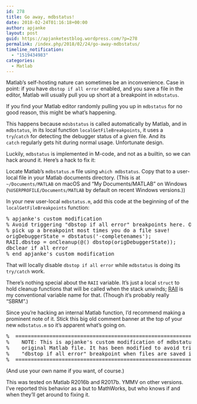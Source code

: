 ```yaml
---
id: 278
title: Go away, mdbstatus!
date: 2018-02-24T01:16:18+00:00
author: apjanke
layout: post
guid: https://apjanketestblog.wordpress.com/?p=278
permalink: /index.php/2018/02/24/go-away-mdbstatus/
timeline_notification:
  - "1519434983"
categories:
  - Matlab
---
```

Matlab&#8217;s self-hosting nature can sometimes be an inconvenience. Case in point: if you have `dbstop if all error` enabled, and you save a file in the editor, Matlab will usually pull you up short at a breakpoint in `mdbstatus`.

If you find your Matlab editor randomly pulling you up in `mdbstatus` for no good reason, this might be what&#8217;s happening.

This happens because `mdsbstatus` is called automatically by Matlab, and in `mdbstatus`, in its local function `localGetFileBreakpoints`, it uses a `try`/`catch` for detecting the debugger status of a given file. And its `catch` regularly gets hit during normal usage. Unfortunate design.

Luckily, `mdbstatus` is implemented in M-code, and not as a builtin, so we can hack around it. Here&#8217;s a hack to fix it:

Locate Matlab&#8217;s `mdbstatus.m` file using `which mdbstatus`. Copy that to a user-local file in your Matlab documents directory. (This is at `~/Documents/MATLAB` on macOS and &#8220;My Documents/MATLAB&#8221; on Windows (`%USERPROFILE/Documents/MATLAB` by default on recent Windows versions.))

In your new user-local `mdbstatus.m`, add this code at the beginning of of the `localGetFileBreakpoints` function:

<pre>% apjanke's custom modification
% Avoid triggering "dbstop if all error" breakpoints here. Otherwise you'll
% pick up a breakpoint most times you do a file save!
origDebuggerState = dbstatus(<span class="s1">'-completenames'</span>);
RAII.dbstop = onCleanup(@() dbstop(origDebuggerState));
dbclear <span class="s1">if</span> <span class="s1">all</span> <span class="s1">error
</span>% end apjanke's custom modification</pre>

That will locally disable `dbstop if all error` while `mdbstatus` is doing its `try/catch` work.

There&#8217;s nothing special about the `RAII` variable. It&#8217;s just a local `struct` to hold cleanup functions that will be called when the stack unwinds; <a href="https://en.wikipedia.org/wiki/Resource_acquisition_is_initialization" target="_blank" rel="noopener">RAII</a> is my conventional variable name for that. (Though it&#8217;s probably really &#8220;SBRM&#8221;.)

Since you&#8217;re hacking an internal Matlab function, I&#8217;d recommend making a prominent note of it. Stick this big old comment banner at the top of your new `mdbstatus.m` so it&#8217;s apparent what&#8217;s going on.

<pre class="p2">%<span class="Apple-converted-space">  </span>=========================================================
%<span class="Apple-converted-space">    </span>NOTE: This is apjanke's custom modification of mdbstatus.m, not the
%<span class="Apple-converted-space">    </span>original Matlab file. It has been modified to avoid triggering the
%<span class="Apple-converted-space">    </span>"dbstop if all error" breakpoint when files are saved in the editor.
%<span class="Apple-converted-space">  </span>=========================================================</pre>

(And use your own name if you want, of course.)

This was tested on Matlab R2016b and R2017b. YMMV on other versions. I&#8217;ve reported this behavior as a but to MathWorks, but who knows if and when they&#8217;ll get around to fixing it.